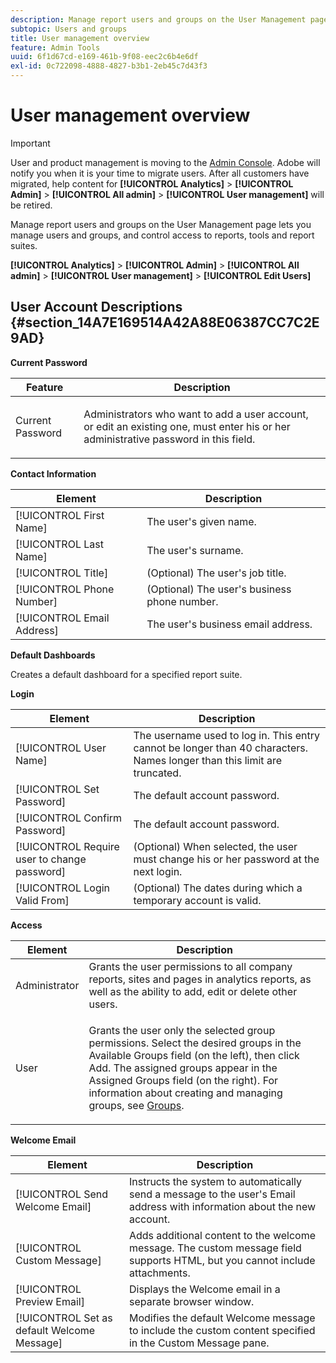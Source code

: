 ```yaml
---
description: Manage report users and groups on the User Management page lets you manage users and groups, and control access to reports, tools and report suites.
subtopic: Users and groups
title: User management overview
feature: Admin Tools
uuid: 6f1d67cd-e169-461b-9f08-eec2c6b4e6df
exl-id: 0c722098-4888-4827-b3b1-2eb45c7d43f3
---
```

# User management overview

>[!IMPORTANT]
>
>User and product management is moving to the [Admin Console](https://helpx.adobe.com/enterprise/using/admin-console.html). Adobe will notify you when it is your time to migrate users. After all customers have migrated, help content for **[!UICONTROL Analytics]** > **[!UICONTROL Admin]** > **[!UICONTROL All admin]** > **[!UICONTROL User management]** will be retired.

Manage report users and groups on the User Management page lets you manage users and groups, and control access to reports, tools and report suites.

**[!UICONTROL Analytics]** > **[!UICONTROL Admin]** > **[!UICONTROL All admin]** > **[!UICONTROL User management]** > **[!UICONTROL Edit Users]**

## User Account Descriptions {#section_14A7E169514A42A88E06387CC7C2E9AD}

**Current Password** 

<table id="table_91D1FD20C4C1411292252364328677AF"> 
 <thead> 
  <tr> 
   <th colname="col1" class="entry"> Feature </th> 
   <th colname="col2" class="entry"> Description </th> 
  </tr> 
 </thead>
 <tbody> 
  <tr> 
   <td colname="col1"> Current Password </td> 
   <td colname="col2"> <p>Administrators who want to add a user account, or edit an existing one, must enter his or her administrative password in this field. </p> </td> 
  </tr> 
 </tbody> 
</table>

**Contact Information** 

|  Element  | Description  |
|---|---|
|  [!UICONTROL First Name]  | The user's given name.  |
|  [!UICONTROL Last Name]  | The user's surname.  |
|  [!UICONTROL Title]  | (Optional) The user's job title.  |
|  [!UICONTROL Phone Number]  | (Optional) The user's business phone number.  |
|  [!UICONTROL Email Address]  | The user's business email address.  |

**Default Dashboards**

Creates a default dashboard for a specified report suite.

**Login** 

|  Element  | Description  |
|---|---|
|  [!UICONTROL User Name]  | The username used to log in. This entry cannot be longer than 40 characters. Names longer than this limit are truncated.  |
|  [!UICONTROL Set Password]  | The default account password.  |
|  [!UICONTROL Confirm Password]  | The default account password.  |
|  [!UICONTROL Require user to change password]  | (Optional) When selected, the user must change his or her password at the next login.  |
|  [!UICONTROL Login Valid From]  | (Optional) The dates during which a temporary account is valid.  |

**Access** 

<table id="table_5CAF9AAAE7E648B4887CEB7D682292F2"> 
 <thead> 
  <tr> 
   <th colname="col1" class="entry"> Element </th> 
   <th colname="col2" class="entry"> Description </th> 
  </tr> 
 </thead>
 <tbody> 
  <tr> 
   <td colname="col1"> <span class="wintitle"> Administrator</span> </td> 
   <td colname="col2"> Grants the user permissions to all company reports, sites and pages in analytics reports, as well as the ability to add, edit or delete other users. </td> 
  </tr> 
  <tr> 
   <td colname="col1"> <span class="wintitle"> User</span> </td> 
   <td colname="col2"> <p> Grants the user only the selected group permissions. Select the desired groups in the <span class="uicontrol"> Available Groups</span> field (on the left), then click <span class="uicontrol"> Add</span>. The assigned groups appear in the <span class="uicontrol"> Assigned Groups</span> field (on the right). For information about creating and managing groups, see <a href="/help/admin/user-management2/c-user-groups/groups.md"> Groups</a>. </p> </td> 
  </tr> 
 </tbody> 
</table>

**Welcome Email** 

|  Element  | Description  |
|---|---|
|  [!UICONTROL Send Welcome Email]  | Instructs the system to automatically send a message to the user's Email address with information about the new account.  |
|  [!UICONTROL Custom Message]  | Adds additional content to the welcome message. The custom message field supports HTML, but you cannot include attachments.  |
|  [!UICONTROL Preview Email]  | Displays the Welcome email in a separate browser window.  |
|  [!UICONTROL Set as default Welcome Message]  | Modifies the default Welcome message to include the custom content specified in the Custom Message pane.  |
